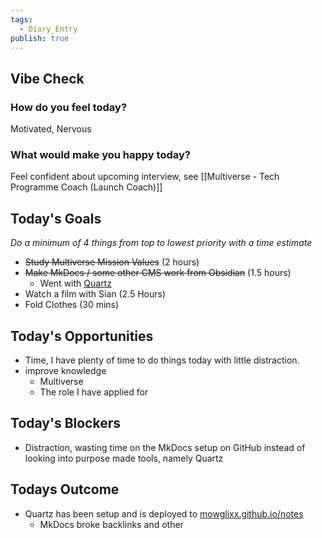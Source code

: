 ```yaml
---
tags:
  - Diary_Entry
publish: true
---
```


## Vibe Check
### How do you feel today?
Motivated, Nervous
### What would make you happy today?
Feel confident about upcoming interview, see [[Multiverse - Tech Programme Coach (Launch Coach)]]
## Today's Goals

*Do a minimum of 4 things from top to lowest priority with a time estimate*

- ~~Study Multiverse Mission Values~~ (2 hours)
- ~~Make MkDocs / some other CMS work from Obsidian~~ (1.5 hours)
	- Went with [Quartz](https://quartz.jzhao.xyz/)
- Watch a film with Sian (2.5 Hours)
- Fold Clothes (30 mins)
## Today's Opportunities

- Time, I have plenty of time to do things today with little distraction.
- improve knowledge 
	- Multiverse 
	- The role I have applied for 
## Today's Blockers

- Distraction, wasting time on the MkDocs setup on GitHub instead of looking into purpose made tools, namely Quartz
## Todays Outcome

- Quartz has been setup and is deployed to [mowglixx.github.io/notes](https://mowglixx.github.io/notes)
	- MkDocs broke backlinks and other 

